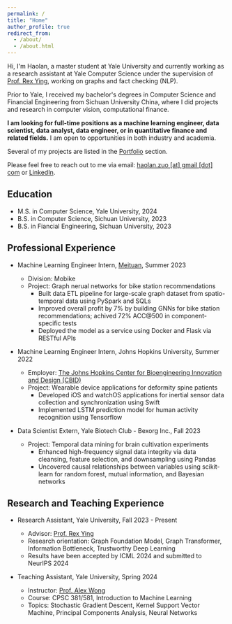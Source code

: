 ```yaml
---
permalink: /
title: "Home"
author_profile: true
redirect_from: 
  - /about/
  - /about.html
---
```



Hi, I'm Haolan, a master student at Yale University and currently working as a research assistant at Yale Computer Science under the supervision of [Prof. Rex Ying](https://www.cs.yale.edu/homes/ying-rex/), working on graphs and fact checking (NLP).

Prior to Yale, I received my bachelor's degrees in Computer Science and Financial Engineering from Sichuan University China, where I did projects and research in computer vision, computational finance.


**I am looking for full-time positions as a machine learning engineer, data scientist, data analyst, data engineer, or in quantitative finance and related fields.** I am open to opportunities in both industry and academia.

Several of my projects are listed in the [Portfolio](/portfolio) section.

Please feel free to reach out to me via email: <u>haolan.zuo [at] gmail [dot] com</u> or [LinkedIn](https://www.linkedin.com/in/haolan-zuo-604619244).

## Education
* M.S. in Computer Science, Yale University, 2024
* B.S. in Computer Science, Sichuan University, 2023
* B.S. in Fiancial Engineering, Sichuan University, 2023

## Professional Experience
* Machine Learning Engineer Intern, [Meituan](https://www.linkedin.com/company/meituan/posts/?feedView=all), Summer 2023
  * Division: Mobike
  * Project: Graph nerual networks for bike station recommendations
    * Built data ETL pipeline for large-scale graph dataset from spatio-temporal data using PySpark and SQLs 
    * Improved overall profit by 7% by building GNNs for bike station recommendations; achived 72% ACC@500 in component-specific tests 
    * Deployed the model as a service using Docker and Flask via RESTful APIs

* Machine Learning Engineer Intern, Johns Hopkins University, Summer 2022
  * Employer: [The Johns Hopkins Center for Bioengineering Innovation and Design (CBID)](https://cbid.bme.jhu.edu)
  * Project: Wearable device applications for deformity spine patients
    * Developed iOS and watchOS applications for inertial sensor data collection and synchronization using Swift
    * Implemented LSTM prediction model for human activity recognition using Tensorflow

* Data Scientist Extern, Yale Biotech Club - Bexorg Inc.,  Fall 2023
  * Project: Temporal data mining for brain cultivation experiments
    * Enhanced high-frequency signal data integrity via data cleansing, feature selection, and downsampling using Pandas
    * Uncovered causal relationships between variables using scikit-learn for random
forest, mutual information, and Bayesian networks


## Research and Teaching Experience
* Research Assistant, Yale University, Fall 2023 - Present
  * Advisor: [Prof. Rex Ying](https://www.cs.yale.edu/homes/ying-rex/)
  * Research orientation: Graph Foundation Model, Graph Transformer, Information Bottleneck, Trustworthy Deep Learning
  * Results have been accepted by ICML 2024 and submitted to NeurIPS 2024

* Teaching Assistant, Yale University, Spring 2024
  * Instructor: [Prof. Alex Wong](https://vision.cs.yale.edu/members/alex-wong.html)
  * Course: CPSC 381/581, Introduction to Machine Learning
  * Topics: Stochastic Gradient Descent, Kernel Support Vector Machine, Principal Components Analysis, Neural Networks



